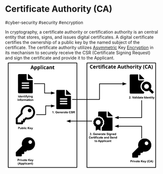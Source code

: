 # Certificate Authority (CA)
#cyber-security #security #encryption 

In cryptography, a certificate authority or certification authority is an central entity that stores, signs, and issues digital certificates. A digital certificate certifies the ownership of a public key by the named subject of the certificate. The certificate authority utilizes [Asymmetric](Cyber%20Security/Cryptography/Encryption%20Asymmetric.md) Key [Encryption](Cyber%20Security/Cryptography/Encryption.md) in its mechanism to securely receive the CSR (Certificate Signing Request) and sign the certificate and provide it to the Applicant.
![](Attachments/Pasted%20image%2020230321164856.png)